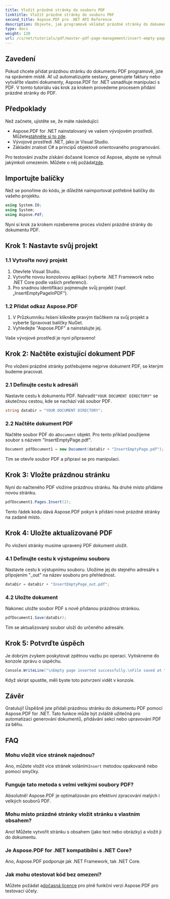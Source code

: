 ```yaml
---
title: Vložit prázdné stránky do souboru PDF
linktitle: Vložit prázdné stránky do souboru PDF
second_title: Aspose.PDF pro .NET API Reference
description: Objevte, jak programově vkládat prázdné stránky do dokumentů PDF pomocí Aspose.PDF pro .NET. Tento komplexní průvodce vás provede nastavením projektu, načtením souboru PDF a přidáním prázdných stránek.
type: docs
weight: 120
url: /cs/net/tutorials/pdf/master-pdf-page-management/insert-empty-pages/
---
```

## Zavedení

Pokud chcete přidat prázdnou stránku do dokumentu PDF programově, jste na správném místě. Ať už automatizujete sestavy, generujete faktury nebo vytváříte vlastní dokumenty, Aspose.PDF for .NET usnadňuje manipulaci s PDF. V tomto tutoriálu vás krok za krokem provedeme procesem přidání prázdné stránky do PDF.

## Předpoklady

Než začnete, ujistěte se, že máte následující:

-  Aspose.PDF for .NET nainstalovaný ve vašem vývojovém prostředí. Můžete[stáhněte si to zde](https://releases.aspose.com/pdf/net/).
- Vývojové prostředí .NET, jako je Visual Studio.
- Základní znalost C# a principů objektově orientovaného programování.

 Pro testování zvažte získání dočasné licence od Aspose, abyste se vyhnuli jakýmkoli omezením. Můžete o něj požádat[zde](https://purchase.aspose.com/temporary-license/).

## Importujte balíčky

Než se ponoříme do kódu, je důležité naimportovat potřebné balíčky do vašeho projektu.

```csharp
using System.IO;
using System;
using Aspose.Pdf;
```

Nyní si krok za krokem rozebereme proces vložení prázdné stránky do dokumentu PDF.

## Krok 1: Nastavte svůj projekt

### 1.1 Vytvořte nový projekt
1. Otevřete Visual Studio.
2. Vytvořte novou konzolovou aplikaci (vyberte .NET Framework nebo .NET Core podle vašich preferencí).
3. Pro snadnou identifikaci pojmenujte svůj projekt (např. „InsertEmptyPageInPDF“).

### 1.2 Přidat odkaz Aspose.PDF
1. V Průzkumníku řešení klikněte pravým tlačítkem na svůj projekt a vyberte Spravovat balíčky NuGet.
2. Vyhledejte "Aspose.PDF" a nainstalujte jej.

Vaše vývojové prostředí je nyní připraveno!

## Krok 2: Načtěte existující dokument PDF

Pro vložení prázdné stránky potřebujeme nejprve dokument PDF, se kterým budeme pracovat.

### 2.1 Definujte cestu k adresáři
 Nastavte cestu k dokumentu PDF. Nahradit`"YOUR DOCUMENT DIRECTORY"` se skutečnou cestou, kde se nachází váš soubor PDF.

```csharp
string dataDir = "YOUR DOCUMENT DIRECTORY";
```

### 2.2 Načtěte dokument PDF
 Načtěte soubor PDF do a`Document` objekt. Pro tento příklad použijeme soubor s názvem "InsertEmptyPage.pdf".

```csharp
Document pdfDocument1 = new Document(dataDir + "InsertEmptyPage.pdf");
```

Tím se otevře soubor PDF a připraví se pro manipulaci.

## Krok 3: Vložte prázdnou stránku

Nyní do načteného PDF vložíme prázdnou stránku. Na druhé místo přidáme novou stránku.

```csharp
pdfDocument1.Pages.Insert(2);
```

Tento řádek kódu dává Aspose.PDF pokyn k přidání nové prázdné stránky na zadané místo.

## Krok 4: Uložte aktualizované PDF

Po vložení stránky musíme upravený PDF dokument uložit.

### 4.1 Definujte cestu k výstupnímu souboru
Nastavte cestu k výstupnímu souboru. Uložíme jej do stejného adresáře s připojením "_out" na název souboru pro přehlednost.

```csharp
dataDir = dataDir + "InsertEmptyPage_out.pdf";
```

### 4.2 Uložte dokument
Nakonec uložte soubor PDF s nově přidanou prázdnou stránkou.

```csharp
pdfDocument1.Save(dataDir);
```

Tím se aktualizovaný soubor uloží do určeného adresáře.

## Krok 5: Potvrďte úspěch

Je dobrým zvykem poskytovat zpětnou vazbu po operaci. Vytiskneme do konzole zprávu o úspěchu.

```csharp
Console.WriteLine("\nEmpty page inserted successfully.\nFile saved at " + dataDir);
```

Když skript spustíte, měli byste toto potvrzení vidět v konzole.

## Závěr

Gratuluji! Úspěšně jste přidali prázdnou stránku do dokumentu PDF pomocí Aspose.PDF for .NET. Tato funkce může být zvláště užitečná pro automatizaci generování dokumentů, přidávání sekcí nebo upravování PDF za běhu.

## FAQ

### Mohu vložit více stránek najednou?
Ano, můžete vložit více stránek voláním`Insert` metodou opakovaně nebo pomocí smyčky.

### Funguje tato metoda s velmi velkými soubory PDF?
Absolutně! Aspose.PDF je optimalizován pro efektivní zpracování malých i velkých souborů PDF.

### Mohu místo prázdné stránky vložit stránku s vlastním obsahem?
Ano! Můžete vytvořit stránku s obsahem (jako text nebo obrázky) a vložit ji do dokumentu.

### Je Aspose.PDF for .NET kompatibilní s .NET Core?
Ano, Aspose.PDF podporuje jak .NET Framework, tak .NET Core.

### Jak mohu otestovat kód bez omezení?
 Můžete požádat a[dočasná licence](https://purchase.aspose.com/temporary-license/) pro plně funkční verzi Aspose.PDF pro testovací účely.